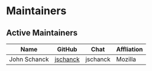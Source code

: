 [//]: # (SPDX-License-Identifier: CC-BY-4.0)

# Maintainers

## Active Maintainers

| Name                    | GitHub                                    | Chat           | Affliation
|-------------------------|-------------------------------------------|----------------|----------------------
| John Schanck            | [jschanck](https://github.com/jschanck)   | jschanck       | Mozilla

